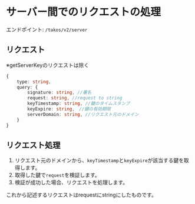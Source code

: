 # サーバー間でのリクエストの処理

エンドポイント: `/takos/v2/server`

## リクエスト

※getServerKeyのリクエストは除く

```ts
{
    type: string,
    query: {
        signature: string, //署名
        request: string, //request to string
        keyTimestamp: string, //鍵のタイムスタンプ
        keyExpire: string,　//鍵の有効期限
        serverDomain: string, //リクエスト元のドメイン
    }
}
```

## リクエスト処理

1. リクエスト元のドメインから、`keyTimestamp`と`keyExpire`が該当する鍵を取得します。
2. 取得した鍵で`request`を検証します。
3. 検証が成功した場合、リクエストを処理します。

これから記述するリクエストはrequestにstringにしたものです。